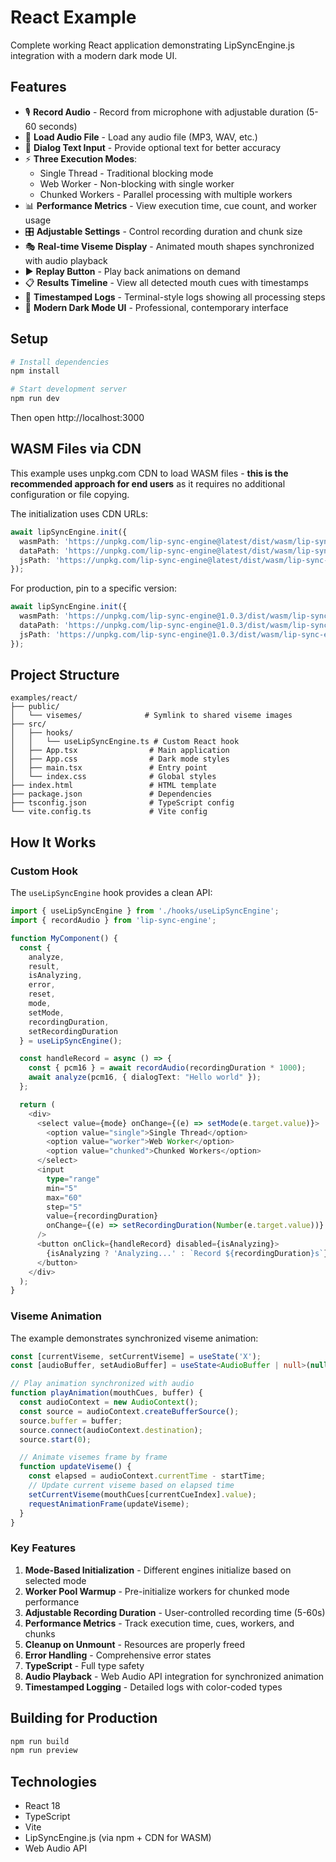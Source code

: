 # React Example

Complete working React application demonstrating LipSyncEngine.js integration with a modern dark mode UI.

## Features

- 🎙️ **Record Audio** - Record from microphone with adjustable duration (5-60 seconds)
- 📁 **Load Audio File** - Load any audio file (MP3, WAV, etc.)
- 📝 **Dialog Text Input** - Provide optional text for better accuracy
- ⚡ **Three Execution Modes**:
  - Single Thread - Traditional blocking mode
  - Web Worker - Non-blocking with single worker
  - Chunked Workers - Parallel processing with multiple workers
- 📊 **Performance Metrics** - View execution time, cue count, and worker usage
- 🎛️ **Adjustable Settings** - Control recording duration and chunk size
- 🎭 **Real-time Viseme Display** - Animated mouth shapes synchronized with audio playback
- ▶️ **Replay Button** - Play back animations on demand
- 📋 **Results Timeline** - View all detected mouth cues with timestamps
- 📝 **Timestamped Logs** - Terminal-style logs showing all processing steps
- 🎨 **Modern Dark Mode UI** - Professional, contemporary interface

## Setup

```bash
# Install dependencies
npm install

# Start development server
npm run dev
```

Then open http://localhost:3000

## WASM Files via CDN

This example uses unpkg.com CDN to load WASM files - **this is the recommended approach for end users** as it requires no additional configuration or file copying.

The initialization uses CDN URLs:
```typescript
await lipSyncEngine.init({
  wasmPath: 'https://unpkg.com/lip-sync-engine@latest/dist/wasm/lip-sync-engine.wasm',
  dataPath: 'https://unpkg.com/lip-sync-engine@latest/dist/wasm/lip-sync-engine.data',
  jsPath: 'https://unpkg.com/lip-sync-engine@latest/dist/wasm/lip-sync-engine.js'
});
```

For production, pin to a specific version:
```typescript
await lipSyncEngine.init({
  wasmPath: 'https://unpkg.com/lip-sync-engine@1.0.3/dist/wasm/lip-sync-engine.wasm',
  dataPath: 'https://unpkg.com/lip-sync-engine@1.0.3/dist/wasm/lip-sync-engine.data',
  jsPath: 'https://unpkg.com/lip-sync-engine@1.0.3/dist/wasm/lip-sync-engine.js'
});
```

## Project Structure

```
examples/react/
├── public/
│   └── visemes/              # Symlink to shared viseme images
├── src/
│   ├── hooks/
│   │   └── useLipSyncEngine.ts # Custom React hook
│   ├── App.tsx                # Main application
│   ├── App.css                # Dark mode styles
│   ├── main.tsx               # Entry point
│   └── index.css              # Global styles
├── index.html                 # HTML template
├── package.json               # Dependencies
├── tsconfig.json              # TypeScript config
└── vite.config.ts             # Vite config
```

## How It Works

### Custom Hook

The `useLipSyncEngine` hook provides a clean API:

```typescript
import { useLipSyncEngine } from './hooks/useLipSyncEngine';
import { recordAudio } from 'lip-sync-engine';

function MyComponent() {
  const {
    analyze,
    result,
    isAnalyzing,
    error,
    reset,
    mode,
    setMode,
    recordingDuration,
    setRecordingDuration
  } = useLipSyncEngine();

  const handleRecord = async () => {
    const { pcm16 } = await recordAudio(recordingDuration * 1000);
    await analyze(pcm16, { dialogText: "Hello world" });
  };

  return (
    <div>
      <select value={mode} onChange={(e) => setMode(e.target.value)}>
        <option value="single">Single Thread</option>
        <option value="worker">Web Worker</option>
        <option value="chunked">Chunked Workers</option>
      </select>
      <input
        type="range"
        min="5"
        max="60"
        step="5"
        value={recordingDuration}
        onChange={(e) => setRecordingDuration(Number(e.target.value))}
      />
      <button onClick={handleRecord} disabled={isAnalyzing}>
        {isAnalyzing ? 'Analyzing...' : `Record ${recordingDuration}s`}
      </button>
    </div>
  );
}
```

### Viseme Animation

The example demonstrates synchronized viseme animation:

```typescript
const [currentViseme, setCurrentViseme] = useState('X');
const [audioBuffer, setAudioBuffer] = useState<AudioBuffer | null>(null);

// Play animation synchronized with audio
function playAnimation(mouthCues, buffer) {
  const audioContext = new AudioContext();
  const source = audioContext.createBufferSource();
  source.buffer = buffer;
  source.connect(audioContext.destination);
  source.start(0);

  // Animate visemes frame by frame
  function updateViseme() {
    const elapsed = audioContext.currentTime - startTime;
    // Update current viseme based on elapsed time
    setCurrentViseme(mouthCues[currentCueIndex].value);
    requestAnimationFrame(updateViseme);
  }
}
```

### Key Features

1. **Mode-Based Initialization** - Different engines initialize based on selected mode
2. **Worker Pool Warmup** - Pre-initialize workers for chunked mode performance
3. **Adjustable Recording Duration** - User-controlled recording time (5-60s)
4. **Performance Metrics** - Track execution time, cues, workers, and chunks
5. **Cleanup on Unmount** - Resources are properly freed
6. **Error Handling** - Comprehensive error states
7. **TypeScript** - Full type safety
8. **Audio Playback** - Web Audio API integration for synchronized animation
9. **Timestamped Logging** - Detailed logs with color-coded types

## Building for Production

```bash
npm run build
npm run preview
```

## Technologies

- React 18
- TypeScript
- Vite
- LipSyncEngine.js (via npm + CDN for WASM)
- Web Audio API
